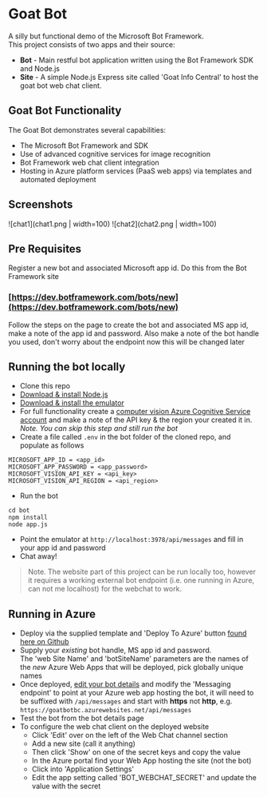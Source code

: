 # Goat Bot

A silly but functional demo of the Microsoft Bot Framework.  
This project consists of two apps and their source:
- **Bot** - Main restful bot application written using the Bot Framework SDK and Node.js
- **Site** - A simple Node.js Express site called 'Goat Info Central' to host the goat bot web chat client.

## Goat Bot Functionality
The Goat Bot demonstrates several capabilities:
- The Microsoft Bot Framework and SDK
- Use of advanced cognitive services for image recognition
- Bot Framework web chat client integration
- Hosting in Azure platform services (PaaS web apps) via templates and automated deployment 

## Screenshots
![chat1](chat1.png | width=100) ![chat2](chat2.png  | width=100)

## Pre Requisites 
Register a new bot and associated Microsoft app id. Do this from the Bot Framework site  
### [https://dev.botframework.com/bots/new](https://dev.botframework.com/bots/new)  
Follow the steps on the page to create the bot and associated MS app id, make a note of the app id and password. Also make a note of the bot handle you used, don't worry about the endpoint now this will be changed later

## Running the bot locally
- Clone this repo
- [Download & install Node.js](https://nodejs.org/en/)
- [Download & install the emulator](https://github.com/Microsoft/BotFramework-Emulator/releases)
- For full functionality create a [computer vision Azure Cognitive Service account](https://docs.microsoft.com/en-us/azure/cognitive-services/cognitive-services-apis-create-account) and make a note of the API key & the region your created it in. *Note. You can skip this step and still run the bot*
- Create a file called `.env` in the bot folder of the cloned repo, and populate as follows
```
MICROSOFT_APP_ID = <app_id>
MICROSOFT_APP_PASSWORD = <app_password>
MICROSOFT_VISION_API_KEY = <api_key>
MICROSOFT_VISION_API_REGION = <api_region>
```
- Run the bot
```
cd bot
npm install
node app.js
```
- Point the emulator at `http://localhost:3978/api/messages` and fill in your app id and password
- Chat away!

> Note. The website part of this project can be run locally too, however it requires a working external bot endpoint (i.e. one running in Azure, can not me localhost) for the webchat to work. 


## Running in Azure
- Deploy via the supplied template and 'Deploy To Azure' button [found here on Github](https://github.com/benc-uk/goat-bot/tree/master/azure)
- Supply your *existing* bot handle, MS app id and password.  
The 'web Site Name' and 'botSiteName' parameters are the names of the *new* Azure Web Apps that will be deployed, pick globally unique names
- Once deployed, [edit your bot details](https://dev.botframework.com/bots) and modify the 'Messaging endpoint' to point at your Azure web app hosting the bot, it will need to be suffixed with `/api/messages` and start with **https** not **http**, e.g. `https://goatbotbc.azurewebsites.net/api/messages`
- Test the bot from the bot details page
- To configure the web chat client on the deployed website
  - Click 'Edit' over on the left of the Web Chat channel section
  - Add a new site (call it anything)
  - Then click 'Show' on one of the secret keys and copy the value
  - In the Azure portal find your Web App hosting the site (not the bot)
  - Click into 'Application Settings'
  - Edit the app setting called 'BOT_WEBCHAT_SECRET' and update the value with the secret

